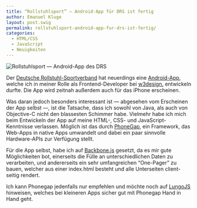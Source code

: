 ```yaml
---
title: “Rollstuhlsport” – Android-App für DRS ist fertig
author: Emanuel Kluge
layout: post.swig
permalink: rollstuhlsport-android-app-fur-drs-ist-fertig/
categories:
  - HTML/CSS
  - JavaScript
  - Neuigkeiten
---
```


<noscript data-src="/wp-content/uploads/2011/12/rollstuhlsport-android-app.gif" data-alt="Rollstuhlsport &mdash; Android-App des DRS">
<img src="/wp-content/uploads/2011/12/rollstuhlsport-android-app.gif" alt="Rollstuhlsport &mdash; Android-App des DRS">
</noscript>

Der [Deutsche Rollstuhl-Sportverband][drs] hat neuerdings eine [Android-App][drsapp], welche ich in meiner Rolle als Frontend-Developer bei [w3design.][w3design] entwickeln durfte. Die App wird zeitnah außerdem auch für das iPhone erscheinen.

Was daran jedoch besonders interessant ist &mdash; abgesehen vom Erscheinen der App selbst &mdash;, ist die Tatsache, dass ich sowohl von Java, als auch von Objective-C nicht den blassesten Schimmer habe. Vielmehr habe ich mich beim Entwickeln der App auf meine HTML-, CSS- und JavaScript-Kenntnisse verlassen. Möglich ist das durch [PhoneGap][phonegap], ein Framework, das Web-Apps in native Apps umwandelt und dabei ein paar sinnvolle Hardware-APIs zur Verfügung stellt.

Für die App selbst, habe ich auf [Backbone.js][backbone] gesetzt, da es mir gute Möglichkeiten bot, einerseits die Fülle an unterschiedlichen Daten zu verarbeiten, und andererseits ein sehr umfangreichen &ldquo;One-Pager&rdquo; zu bauen, welcher aus einer index.html besteht und alle Unterseiten client-seitig rendert.

Ich kann Phonegap jedenfalls nur empfehlen und möchte noch auf [LungoJS][lungojs] hinweisen, welches bei kleineren Apps sicher gut mit Phonegap Hand in Hand geht.

[drs]: http://www.drs.org/cms/
[drsapp]: https://market.android.com/details?id=com.phonegap.drsapp
[w3design]: http://www.w3design.de/
[phonegap]: http://phonegap.com/
[backbone]: http://documentcloud.github.com/backbone/
[lungojs]: http://www.lungojs.com/
